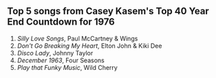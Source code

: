 ## Top 5 songs from Casey Kasem's Top 40 Year End Countdown for 1976
1. *Silly Love Songs*, Paul McCartney & Wings
1. *Don't Go Breaking My Heart*, Elton John & Kiki Dee
1. *Disco Lady*, Johnny Taylor
1. *December 1963*, Four Seasons
1. *Play that Funky Music*, Wild Cherry
